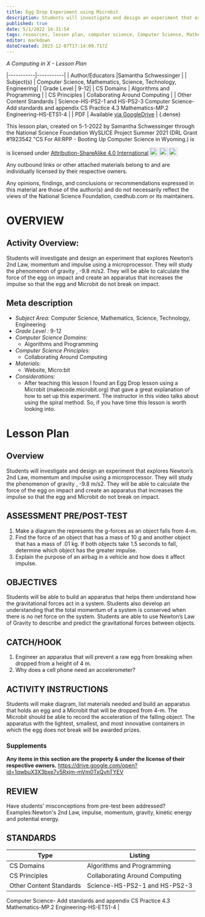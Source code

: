 ```yaml
---
title: Egg Drop Experiment using Microbit
description: Students will investigate and design an experiment that explores Newton’s 2nd Law, momentum and impulse using a microprocessor.  They will study the phenomenon of gravity , -9.8 m/s2.  They will be able to calculate the force of the egg on impact and create an apparatus that increases the impulse so that the egg and Microbit do not break on impact.
published: true
date: 5/1/2022 14:31:54
tags: resources, lesson plan, computer science, Computer Science, Mathematics, Science, Technology, Engineering 
editor: markdown
dateCreated: 2023-12-07T17:14:09.717Z
---
```

*A Computing in X - Lesson Plan*

|-----------|-----------|
| Author/Educators |Samantha Schwessinger |
| Subject(s) | Computer Science, Mathematics, Science, Technology, Engineering|
| Grade Level | 9-12|
| CS Domains | Algorithms and Programming |
| CS Principles | Collaborating Around Computing |
| Other Content Standards | Science-HS-PS2-1 and HS-PS2-3
Computer Science- Add standards and appendix CS Practice 4.3
Mathematics-MP.2 
Engineering-HS-ETS1-4 | 
| PDF | Available [via GoogleDrive](https://drive.google.com/open?id=1gXn_VYCDFbd2mzcTzTuF4Fpiha2XypME) |
{.dense}






This lesson plan, created on 5-1-2022 by Samantha Schwessinger through the National Science Foundation WySLICE Project Summer 2021 (DRL Grant #1923542 "CS For All:RPP - Booting Up Computer Science in Wyoming.) is  <p xmlns:cc="http://creativecommons.org/ns#" >  is licensed under <a href="http://creativecommons.org/licenses/by-sa/4.0/?ref=chooser-v1" target="_blank" rel="license noopener noreferrer" style="display:inline-block;">Attribution-ShareAlike 4.0 International<img style="height:22px!important;margin-left:3px;vertical-align:text-bottom;" src="https://mirrors.creativecommons.org/presskit/icons/cc.svg?ref=chooser-v1"><img style="height:22px!important;margin-left:3px;vertical-align:text-bottom;" src="https://mirrors.creativecommons.org/presskit/icons/by.svg?ref=chooser-v1"><img style="height:22px!important;margin-left:3px;vertical-align:text-bottom;" src="https://mirrors.creativecommons.org/presskit/icons/sa.svg?ref=chooser-v1"></a></p>


Any outbound links or other attached materials belong to and are individually licensed by their respective owners. 


Any opinions, findings, and conclusions or recommendations expressed in this material are those of the author(s) and do not necessarily reflect the views of the National Science Foundation, cxedhub.com or its maintainers.


# OVERVIEW
## Activity Overview:  
Students will investigate and design an experiment that explores Newton’s 2nd Law, momentum and impulse using a microprocessor.  They will study the phenomenon of gravity , -9.8 m/s2.  They will be able to calculate the force of the egg on impact and create an apparatus that increases the impulse so that the egg and Microbit do not break on impact.
## Meta description
+ *Subject Area:* Computer Science, Mathematics, Science, Technology, Engineering 
+ *Grade Level :* 9-12 
+ *Computer Science Domains:*
   + Algorithms and Programming
+ *Computer Science Principles:*
   + Collaborating Around Computing
+ *Materials:* 
   + Website, Micro:bit
+ *Considerations:*
   + After teaching this lesson I found an Egg Drop lesson using a Microbit (makecode.microbit.org) that gave a great explanation of how to set up this experiment.  The instructor in this video talks about using the spiral method.  So, if you have time this lesson is worth looking into.


# Lesson Plan
## Overview
Students will investigate and design an experiment that explores Newton’s 2nd Law, momentum and impulse using a microprocessor.  They will study the phenomenon of gravity , -9.8 m/s2.  They will be able to calculate the force of the egg on impact and create an apparatus that increases the impulse so that the egg and Microbit do not break on impact.
## ASSESSMENT PRE/POST-TEST
1) Make a diagram the represents the g-forces as an object falls from 4-m.  
2) Find the force of an object that has a mass of 10 g and another object that has a mass of .01 kg. If both objects take 1.5 seconds to fall, determine which object has the greater impulse. 
3) Explain the purpose of an airbag in a vehicle and how does it affect impulse.
## OBJECTIVES
Students  will be able to build an apparatus that helps them understand how the gravitational forces act in a system. Students also develop an understanding that the total momentum of a system is conserved when there is no net force on the system. Students are able to use Newton’s Law of Gravity to describe and predict the gravitational forces between objects.


## CATCH/HOOK
1) Engineer an apparatus that will prevent a raw egg from breaking when dropped from a height of 4 m.
2) Why does a cell phone need an accelerometer?


## ACTIVITY INSTRUCTIONS
Students will make diagram, list materials needed and build an apparatus that holds an egg and a Microbit that will be dropped from 4-m.  The Microbit should be able to record the acceleration of the falling object. The apparatus with the lightest, smallest, and most innovative containers in which the egg does not break will be awarded prizes.


### Supplements
**Any items in this section are the property & under the license of their respective owners.**
https://drive.google.com/open?id=1qwbuX3X3bxe7v5Rxjm-mVm0TxQvhTYEV




## REVIEW
Have students' misconceptions from pre-test been addressed? Examples:Newton's 2nd Law, impulse, momentum, gravity, kinetic energy and potential energy.
## STANDARDS        
| Type | Listing | 
|-----------|-----------|
| CS Domains  | Algorithms and Programming|
| CS Principles   | Collaborating Around Computing|
| Other Content Standards | Science-HS-PS2-1 and HS-PS2-3
Computer Science- Add standards and appendix CS Practice 4.3
Mathematics-MP.2 
Engineering-HS-ETS1-4  |